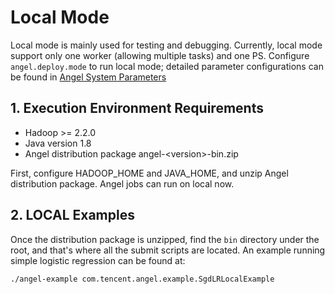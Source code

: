 # Local Mode

Local mode is mainly used for testing and debugging. Currently, local mode support only one worker (allowing multiple tasks) and one PS. Configure `angel.deploy.mode` to run local mode; detailed parameter configurations can be found in [Angel System Parameters](./config_details.md)

## 1. Execution Environment Requirements

* Hadoop >= 2.2.0
* Java version 1.8
* Angel distribution package angel-&lt;version&gt;-bin.zip

First, configure HADOOP_HOME and JAVA_HOME, and unzip Angel distribution package. Angel jobs can run on local now. 

## 2. LOCAL Examples

Once the distribution package is unzipped, find the `bin` directory under the root, and that's where all the submit scripts are located. An example running simple logistic regression can be found at:

```./angel-example com.tencent.angel.example.SgdLRLocalExample```
